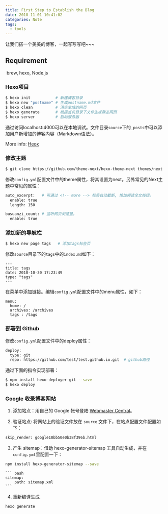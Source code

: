 ```yaml
---
title: First Step to Establish the Blog
date: 2018-11-01 10:41:02
categories: Note
tags:
  - tools
---
```


让我们搭一个美美的博客，一起写写写吧~~~

<!-- more --> 

## Requirement

​	brew, hexo, Node.js

### Hexo项目

``` bash
$ hexo init           # 新建博客目录
$ hexo new "postname" # 生成postname.md文件
$ hexo clean          # 清空生成的网页
$ hexo generate       # 根据当前目录下文件生成静态网页
$ hexo server 	      # 启动服务器
```

通过访问localhost:4000可以在本地调试。文件目录`source`下的`_posts`中可以添加用户新增加的博客内容（Markdown语法）。

More info: [Heox](https://hexo.io/docs/)

### 修改主题

``` bash
$ git clone https://github.com/theme-next/hexo-theme-next themes/next
```

修改`config.yml`配置文件中的theme属性，将其设置为next。另外常见的Next主题中常见的属性：
``` bash
auto_excerpt:   # 可通过 <!-- more --> 标签自动截断, 增加阅读全文按钮。
  enable: true
  length: 150

busuanzi_count: # 监听网页浏览量。
  enable: true
```

### 添加新的导航栏

``` bash
$ hexo new page tags   # 添加tags标签页
```

修改`source`目录下的`tags`中的`index.md`如下：

```
---
title: tags
date: 2018-10-30 17:23:49
type: "tags"
---
```

在菜单中添加链接。编辑`config.yml`配置文件中的menu属性，如下：

```
menu:
  home: /
  archives: /archives
  tags : /tags
```

### 部署到 Github

修改`config.yml`配置文件中的deploy属性：

``` bash
deploy:
  type: git 
  repo: https://github.com/test/test.github.io.git  # github路径
```

通过下面的指令实现部署：
``` bash
$ npm install hexo-deployer-git --save
$ hexo deploy
```

### Google 收录博客网站

1. 添加站点：用自己的 Google 帐号登陆 [Webmaster Central](https://www.google.com/webmasters/verification/home?hl=en)。

2. 验证站点: 将网站上的验证文件放在 `source` 文件下，在站点配置文件配置如下：
``` bash
skip_render: google10bb50e0b38f396b.html
```

3. 产生 sitemap：借助  hexo-generator-sitemap 工具自动生成，并在`config.yml`里配置一下：
``` bash
npm install hexo-generator-sitemap --save
```
	``` bash
	sitemap:
	    path: sitemap.xml
	```

4. 重新编译生成
``` bash
hexo generate
```

